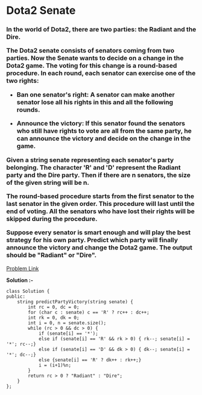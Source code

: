 # Dota2 Senate

<h3>
In the world of Dota2, there are two parties: the Radiant and the Dire.

The Dota2 senate consists of senators coming from two parties. Now the Senate wants to decide on a change in the Dota2 game. The voting for this change is a round-based procedure. In each round, each senator can exercise one of the two rights:

  * Ban one senator's right: A senator can make another senator lose all his rights in this and all the following rounds.
  
  * Announce the victory: If this senator found the senators who still have rights to vote are all from the same party, he can announce the victory and decide on the change in the game.
  
Given a string senate representing each senator's party belonging. The character 'R' and 'D' represent the Radiant party and the Dire party. Then if there are n senators, the size of the given string will be n.

The round-based procedure starts from the first senator to the last senator in the given order. This procedure will last until the end of voting. All the senators who have lost their rights will be skipped during the procedure.

Suppose every senator is smart enough and will play the best strategy for his own party. Predict which party will finally announce the victory and change the Dota2 game. The output should be "Radiant" or "Dire".
  </h3>
  
[Problem Link](https://leetcode.com/problems/dota2-senate/description/)

**Solution :-**

```
class Solution {
public:
    string predictPartyVictory(string senate) {
        int rc = 0, dc = 0;
        for (char c : senate) c == 'R' ? rc++ : dc++;
        int rk = 0, dk = 0;
        int i = 0, n = senate.size();
        while (rc > 0 && dc > 0) {
            if (senate[i] == '*');
            else if (senate[i] == 'R' && rk > 0) { rk--; senate[i] = '*'; rc--;}
            else if (senate[i] == 'D' && dk > 0) { dk--; senate[i] = '*'; dc--;}
            else {senate[i] == 'R' ? dk++ : rk++;}
            i = (i+1)%n;
        }
        return rc > 0 ? "Radiant" : "Dire";
    }
};
```
